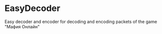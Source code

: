 # EasyDecoder
Easy decoder and encoder for decoding and encoding packets of the game "Мафия Онлайн"
